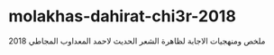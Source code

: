 # molakhas-dahirat-chi3r-2018
ملخص ومنهجيات الاجابة لظاهرة الشعر الحديث لاحمد المعداوب المجاطي 2018
